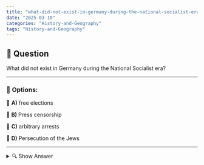 ```yaml
---
title: "what-did-not-exist-in-germany-during-the-national-socialist-era"
date: "2025-03-10"
categories: "History-and-Geography"
tags: "History-and-Geography"
---
```


## 📌 **Question**

What did not exist in Germany during the National Socialist era?



---

### 📝 **Options:**

🔘 **A)** free elections

🔘 **B)** Press censorship

🔘 **C)** arbitrary arrests

🔘 **D)** Persecution of the Jews

---

<details>
  <summary>🔍 Show Answer</summary>

  <p>
💡  <b>Correct Answer:</b>  a
  </p>
  <p>
    📖<b>Explanation:</b>
    
  </p>
</details>
